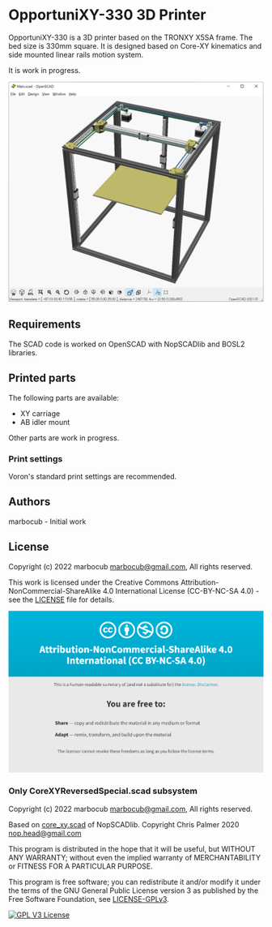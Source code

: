 # OpportuniXY-330 3D Printer

OpportuniXY-330 is a 3D printer based on the TRONXY X5SA frame. The bed size is 330mm square. It is designed based on Core-XY kinematics and side mounted linear rails motion system.

It is work in progress.

![Image1](Images/image-001.png)

## Requirements

The SCAD code is worked on OpenSCAD with NopSCADlib and BOSL2 libraries.

## Printed parts

The following parts are available:

* XY carriage
* AB idler mount

Other parts are work in progress.

### Print settings

Voron's standard print settings are recommended.

## Authors

marbocub - Initial work

## License

Copyright (c) 2022 marbocub marbocub@gmail.com, All rights reserved.

This work is licensed under the Creative Commons Attribution-NonCommercial-ShareAlike 4.0 International License (CC-BY-NC-SA 4.0) - see the [LICENSE](LICENSE) file for details.

<a rel="license" href="http://creativecommons.org/licenses/by-nc-sa/4.0/">
<img alt="Creative Commons License" style="border-width:0" src="Images/CC-BY-NC-SA-4.0.png" /></a>

<!--
<a rel="license" href="http://creativecommons.org/licenses/by-nc-sa/4.0/">
<img alt="Creative Commons License" style="border-width:0" src="https://i.creativecommons.org/l/by-nc-sa/4.0/88x31.png" /></a>
-->

### Only CoreXYReversedSpecial.scad subsystem

Copyright (c) 2022 marbocub marbocub@gmail.com, All rights reserved.

Based on [core_xy.scad](https://github.com/nophead/NopSCADlib/blob/master/utils/core_xy.scad) of NopSCADlib.
Copyright Chris Palmer 2020 nop.head@gmail.com

This program is distributed in the hope that it will be useful, but WITHOUT ANY WARRANTY; without even the implied warranty of MERCHANTABILITY or FITNESS FOR A PARTICULAR PURPOSE.

This program is free software; you can redistribute it and/or modify it under the terms of the GNU General Public License version 3 as published by the Free Software Foundation, see [LICENSE-GPLv3](LICENSE-GPLv3).

<a rel="gpl-v3" href="https://www.gnu.org/licenses/gpl-3.0.en.html">
<img alt="GPL V3 License" style="border-width:0" src="https://www.gnu.org/graphics/gplv3-127x51.png" /></a>
